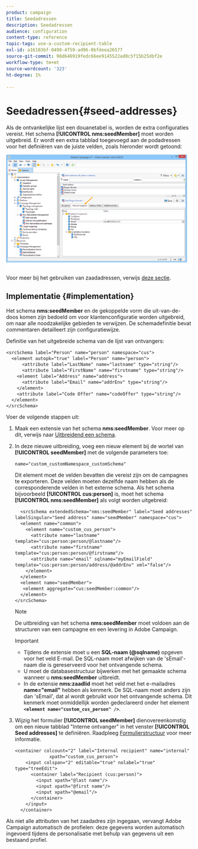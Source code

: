 ```yaml
---
product: campaign
title: Seedadressen
description: Seedadressen
audience: configuration
content-type: reference
topic-tags: use-a-custom-recipient-table
exl-id: a16103bf-0498-4f59-ad96-8bfdeea26577
source-git-commit: 98d646919fedc66ee9145522ad0c5f15b25dbf2e
workflow-type: tm+mt
source-wordcount: '323'
ht-degree: 1%

---
```


# Seedadressen{#seed-addresses}

Als de ontvankelijke lijst een douanetabel is, worden de extra configuraties vereist. Het schema **[!UICONTROL nms:seedMember]** moet worden uitgebreid. Er wordt een extra tabblad toegevoegd aan de podadressen voor het definiëren van de juiste velden, zoals hieronder wordt getoond:

![](assets/s_ncs_user_seedlist_new_tab.png)

Voor meer bij het gebruiken van zaadadressen, verwijs [deze sectie](../../delivery/using/about-seed-addresses.md).

## Implementatie {#implementation}

Het schema **nms:seedMember** en de gekoppelde vorm die uit-van-de-doos komen zijn bedoeld om voor klantenconfiguratie worden uitgebreid, om naar alle noodzakelijke gebieden te verwijzen. De schemadefinitie bevat commentaren detailleert zijn configuratiewijze.

Definitie van het uitgebreide schema van de lijst van ontvangers:

```
<srcSchema label="Person" name="person" namespace="cus">
  <element autopk="true" label="Person" name="person">
      <attribute label="LastName" name="lastname" type="string"/>
      <attribute label="FirstName" name="firstname" type="string"/>
    <element label="Address" name="address">
      <attribute label="Email" name="addrEnv" type="string"/>
    </element>
    <attribute label="Code Offer" name="codeOffer" type="string"/>
  </element>
</srcSchema>
```

Voer de volgende stappen uit:

1. Maak een extensie van het schema **nms:seedMember**. Voor meer op dit, verwijs naar [Uitbreidend een schema](../../configuration/using/extending-a-schema.md).
1. In deze nieuwe uitbreiding, voeg een nieuw element bij de wortel van **[!UICONTROL seedMember]** met de volgende parameters toe:

   ```
   name="custom_customNamespace_customSchema"
   ```

   Dit element moet de velden bevatten die vereist zijn om de campagnes te exporteren. Deze velden moeten dezelfde naam hebben als de corresponderende velden in het externe schema. Als het schema bijvoorbeeld **[!UICONTROL cus:person]** is, moet het schema **[!UICONTROL nms:seedMember]** als volgt worden uitgebreid:

   ```
     <srcSchema extendedSchema="nms:seedMember" label="Seed addresses" labelSingular="Seed address" name="seedMember" namespace="cus">
     <element name="common">
       <element name="custom_cus_person">
         <attribute name="lastname" template="cus:person:person/@lastname"/>
         <attribute name="firstname" template="cus:person:person/@firstname"/>
         <attribute name="email" sqlname="myEmailField" template="cus:person:person/address/@addrEnv" xml="false"/>
       </element>
     </element>
     <element name="seedMember">
      <element aggregate="cus:seedMember:common"/>
     </element>
   </srcSchema>
   ```

   >[!NOTE]
   >
   >De uitbreiding van het schema **nms:seedMember** moet voldoen aan de structuren van een campagne en een levering in Adobe Campaign.

   >[!IMPORTANT]
   >
   >
   >    
   >    
   >    * Tijdens de extensie moet u een **SQL-naam (@sqlname)** opgeven voor het veld E-mail. De SQL-naam moet afwijken van de &#39;sEmail&#39;-naam die is gereserveerd voor het ontvangende schema.
   >    * U moet de databasestructuur bijwerken met het gemaakte schema wanneer u **nms:seedMember** uitbreidt.
   >    * In de extensie **nms:zaadlid** moet het veld met het e-mailadres **name=&quot;email&quot;** hebben als kenmerk. De SQL-naam moet anders zijn dan &#39;sEmail&#39;, dat al wordt gebruikt voor het ontvangende schema. Dit kenmerk moet onmiddellijk worden gedeclareerd onder het element **`<element name="custom_cus_person" />`**.


1. Wijzig het formulier **[!UICONTROL seedMember]** dienovereenkomstig om een nieuw tabblad &quot;Interne ontvanger&quot; in het venster **[!UICONTROL Seed addresses]** te definiëren. Raadpleeg [Formulierstructuur](../../configuration/using/form-structure.md) voor meer informatie.

   ```
   <container colcount="2" label="Internal recipient" name="internal"
                xpath="custom_cus_person">
       <input colspan="2" editable="true" nolabel="true" type="treeEdit">
         <container label="Recipient (cus:person)">
           <input xpath="@last name"/>
           <input xpath="@first name"/>
           <input xpath="@email"/>
         </container>
       </input>
     </container>
   ```

Als niet alle attributen van het zaadadres zijn ingegaan, vervangt Adobe Campaign automatisch de profielen: deze gegevens worden automatisch ingevoerd tijdens de personalisatie met behulp van gegevens uit een bestaand profiel.
